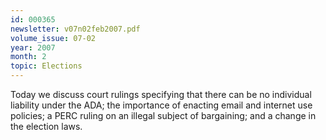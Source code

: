 ```yaml
---
id: 000365
newsletter: v07n02feb2007.pdf
volume_issue: 07-02
year: 2007
month: 2
topic: Elections
---
```


Today we discuss court rulings specifying that there can be no individual liability under the ADA; the importance of enacting email and internet use policies; a PERC ruling on an illegal subject of bargaining; and a change in the election laws.